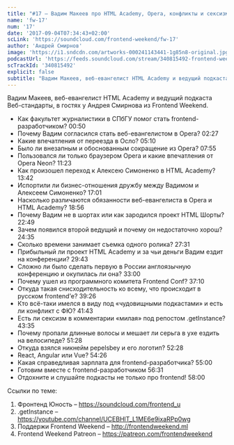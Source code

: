 ```yaml
---
title: "#17 – Вадим Макеев про HTML Academy, Opera, конфликты и сексизм"
name: 'fw-17'
num: '17'
date: '2017-09-04T07:34:43+02:00'
scLink: 'https://soundcloud.com/frontend-weekend/fw-17'
author: 'Андрей Смирнов'
image: 'https://i1.sndcdn.com/artworks-000241143441-1g85n8-original.jpg'
podcastUrl: 'https://feeds.soundcloud.com/stream/340815492-frontend-weekend-fw-17.m4a'
scTrackId: '340815492'
explicit: false
subtitle: "Вадим Макеев, веб-евангелист HTML Academy и ведущий подкаста Веб-стандарты, в гостях у Андрея Смирнова из Frontend Weekend."
---
```

Вадим Макеев, веб-евангелист HTML Academy и ведущий подкаста Веб-стандарты, в гостях у Андрея Смирнова из Frontend Weekend.

- Как факультет журналистики в СПбГУ помог стать frontend-разработчиком? <timecode sec="50">00:50</timecode>
- Почему Вадим согласился стать веб-евангелистом в Opera? <timecode sec="147">02:27</timecode>
- Какие впечатления от переезда в Осло? <timecode sec="310">05:10</timecode>
- Было ли внезапным и обоснованным сокращение из Opera? <timecode sec="475">07:55</timecode> 
- Пользовался ли только браузером Opera и какие впечатления от Opera Neon? <timecode sec="683">11:23</timecode>
- Как произошел переход к Алексею Симоненко в HTML Academy? <timecode sec="822">13:42</timecode>
- Испортили ли бизнес-отношения дружбу между Вадимом и Алексеем Симоненко? <timecode sec="1021">17:01</timecode>
- Насколько различаются обязанности веб-евангелиста в Opera и HTML Academy? <timecode sec="1136">18:56</timecode>
- Почему Вадим не в шортах или как зародился проект HTML Шорты? <timecode sec="1369">22:49</timecode>
- Зачем появился второй ведущий и почему он недостаточно хорош? <timecode sec="1475">24:35</timecode>
- Сколько времени занимает съемка одного ролика? <timecode sec="1651">27:31</timecode>
- Прибыльный ли проект HTML Academy и за чьи деньги Вадим ездит на конференции? <timecode sec="1783">29:43</timecode>
- Сложно ли было сделать первую в России англоязычную конференцию и окупилась ли она? <timecode sec="1980">33:00</timecode>
- Почему ушел из программного комитета Frontend Conf? <timecode sec="2230">37:10</timecode>
- Откуда такая снисходительность ко всему, что происходит в русском frontend’е? <timecode sec="2366">39:26</timecode>
- Кто всё-таки имелся в виду под «чудовищными подкастами» и есть ли конфликт с ФЮ? <timecode sec="2503">41:43</timecode>
- Есть ли сексизм в комментарии «милая» под репостом .getInstance? <timecode sec="2615">43:35</timecode>
- Почему пропали длинные волосы и мешает ли серьга в ухе ездить на велосипеде? <timecode sec="3088">51:28</timecode>
- Откуда взялся никнейм pepelsbey и его логотип? <timecode sec="3148">52:28</timecode>
- React, Angular или Vue? <timecode sec="3266">54:26</timecode>
- Какая справедливая зарплата для frontend-разработчика? <timecode sec="3300">55:00</timecode> 
- Готовим вместе с frontend-разработчиком <timecode sec="3391">56:31</timecode>
- Отдохните и слушайте подкасты не только про frontend! <timecode sec="3480">58:00</timecode>

Ссылки по теме: 
1) Фронтенд Юность – https://soundcloud.com/frontend_u
2) .getInstance – https://youtube.com/channel/UCEBHlT_L1ME6e9ixaRPp0wg
3) Поддержи Frontend Weekend – http://frontendweekend.ml
4) Frontend Weekend Patreon – https://patreon.com/frontendweekend